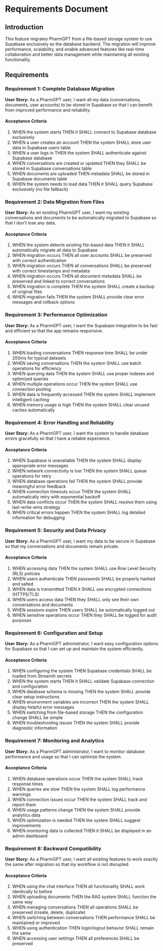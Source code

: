 # Requirements Document

## Introduction

This feature migrates PharmGPT from a file-based storage system to use Supabase exclusively as the database backend. The migration will improve performance, scalability, and enable advanced features like real-time collaboration and better data management while maintaining all existing functionality.

## Requirements

### Requirement 1: Complete Database Migration

**User Story:** As a PharmGPT user, I want all my data (conversations, documents, user accounts) to be stored in Supabase so that I can benefit from improved performance and reliability.

#### Acceptance Criteria

1. WHEN the system starts THEN it SHALL connect to Supabase database exclusively
2. WHEN a user creates an account THEN the system SHALL store user data in Supabase users table
3. WHEN a user logs in THEN the system SHALL authenticate against Supabase database
4. WHEN conversations are created or updated THEN they SHALL be stored in Supabase conversations table
5. WHEN documents are uploaded THEN metadata SHALL be stored in Supabase documents table
6. WHEN the system needs to load data THEN it SHALL query Supabase exclusively (no file fallback)

### Requirement 2: Data Migration from Files

**User Story:** As an existing PharmGPT user, I want my existing conversations and documents to be automatically migrated to Supabase so that I don't lose any data.

#### Acceptance Criteria

1. WHEN the system detects existing file-based data THEN it SHALL automatically migrate all data to Supabase
2. WHEN migration occurs THEN all user accounts SHALL be preserved with correct authentication
3. WHEN migration occurs THEN all conversations SHALL be preserved with correct timestamps and metadata
4. WHEN migration occurs THEN all document metadata SHALL be preserved and linked to correct conversations
5. WHEN migration is complete THEN the system SHALL create a backup of original files
6. WHEN migration fails THEN the system SHALL provide clear error messages and rollback options

### Requirement 3: Performance Optimization

**User Story:** As a PharmGPT user, I want the Supabase integration to be fast and efficient so that the app remains responsive.

#### Acceptance Criteria

1. WHEN loading conversations THEN response time SHALL be under 200ms for typical datasets
2. WHEN saving conversations THEN the system SHALL use batch operations for efficiency
3. WHEN querying data THEN the system SHALL use proper indexes and optimized queries
4. WHEN multiple operations occur THEN the system SHALL use connection pooling
5. WHEN data is frequently accessed THEN the system SHALL implement intelligent caching
6. WHEN memory usage is high THEN the system SHALL clear unused caches automatically

### Requirement 4: Error Handling and Reliability

**User Story:** As a PharmGPT user, I want the system to handle database errors gracefully so that I have a reliable experience.

#### Acceptance Criteria

1. WHEN Supabase is unavailable THEN the system SHALL display appropriate error messages
2. WHEN network connectivity is lost THEN the system SHALL queue operations for retry
3. WHEN database operations fail THEN the system SHALL provide meaningful error feedback
4. WHEN connection timeouts occur THEN the system SHALL automatically retry with exponential backoff
5. WHEN data conflicts occur THEN the system SHALL resolve them using last-write-wins strategy
6. WHEN critical errors happen THEN the system SHALL log detailed information for debugging

### Requirement 5: Security and Data Privacy

**User Story:** As a PharmGPT user, I want my data to be secure in Supabase so that my conversations and documents remain private.

#### Acceptance Criteria

1. WHEN accessing data THEN the system SHALL use Row Level Security (RLS) policies
2. WHEN users authenticate THEN passwords SHALL be properly hashed and salted
3. WHEN data is transmitted THEN it SHALL use encrypted connections (HTTPS/TLS)
4. WHEN users access data THEN they SHALL only see their own conversations and documents
5. WHEN sessions expire THEN users SHALL be automatically logged out
6. WHEN sensitive operations occur THEN they SHALL be logged for audit purposes

### Requirement 6: Configuration and Setup

**User Story:** As a PharmGPT administrator, I want easy configuration options for Supabase so that I can set up and maintain the system efficiently.

#### Acceptance Criteria

1. WHEN configuring the system THEN Supabase credentials SHALL be loaded from Streamlit secrets
2. WHEN the system starts THEN it SHALL validate Supabase connection and configuration
3. WHEN database schema is missing THEN the system SHALL provide clear setup instructions
4. WHEN environment variables are incorrect THEN the system SHALL display helpful error messages
5. WHEN switching from file-based storage THEN the configuration change SHALL be simple
6. WHEN troubleshooting issues THEN the system SHALL provide diagnostic information

### Requirement 7: Monitoring and Analytics

**User Story:** As a PharmGPT administrator, I want to monitor database performance and usage so that I can optimize the system.

#### Acceptance Criteria

1. WHEN database operations occur THEN the system SHALL track response times
2. WHEN queries are slow THEN the system SHALL log performance warnings
3. WHEN connection issues occur THEN the system SHALL track and report them
4. WHEN usage patterns change THEN the system SHALL provide analytics data
5. WHEN optimization is needed THEN the system SHALL suggest improvements
6. WHEN monitoring data is collected THEN it SHALL be displayed in an admin dashboard

### Requirement 8: Backward Compatibility

**User Story:** As a PharmGPT user, I want all existing features to work exactly the same after migration so that my workflow is not disrupted.

#### Acceptance Criteria

1. WHEN using the chat interface THEN all functionality SHALL work identically to before
2. WHEN uploading documents THEN the RAG system SHALL function the same way
3. WHEN managing conversations THEN all operations SHALL be preserved (create, delete, duplicate)
4. WHEN switching between conversations THEN performance SHALL be maintained or improved
5. WHEN using authentication THEN login/logout behavior SHALL remain the same
6. WHEN accessing user settings THEN all preferences SHALL be preserved